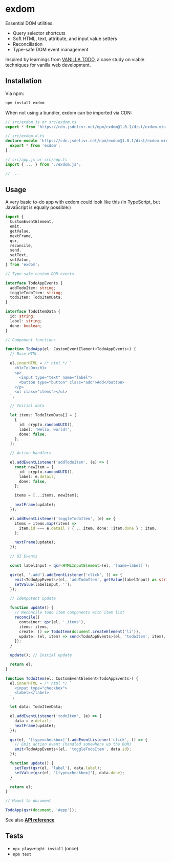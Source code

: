 # exdom

Essential DOM utilities.

- Query selector shortcuts
- Soft HTML, text, attribute, and input value setters
- Reconciliation
- Type-safe DOM event management

Inspired by learnings from [VANILLA TODO](https://github.com/morris/vanilla-todo),
a case study on viable techniques for vanilla web development.

## Installation

Via npm:

```sh
npm install exdom
```

When not using a bundler, exdom can be imported via CDN:

```ts
// src/exdom.js or src/exdom.ts
export * from 'https://cdn.jsdelivr.net/npm/exdom@1.0.1/dist/exdom.min.js';

// src/exdom.d.ts
declare module 'https://cdn.jsdelivr.net/npm/exdom@1.0.1/dist/exdom.min.js' {
  export * from 'exdom';
}

// src/app.js or src/app.ts
import { ... } from './exdom.js';

// ...
```

## Usage

A very basic to-do app with exdom could look like this
(in TypeScript, but JavaScript is equally possible:)

```ts
import {
  CustomEventElement,
  emit,
  getValue,
  nextFrame,
  qsr,
  reconcile,
  send,
  setText,
  setValue,
} from 'exdom';

// Type-safe custom DOM events

interface TodoAppEvents {
  addTodoItem: string;
  toggleTodoItem: string;
  todoItem: TodoItemData;
}

interface TodoItemData {
  id: string;
  label: string;
  done: boolean;
}

// Component functions

function TodoApp(el: CustomEventElement<TodoAppEvents>) {
  // Base HTML

  el.innerHTML = /* html */ `
    <h1>To-Do</h1>
    <p>
      <input type="text" name="label">
      <button type="button" class="add">Add</button>
    </p>
    <ul class="items"></ul>
  `;

  // Initial data

  let items: TodoItemData[] = [
    {
      id: crypto.randomUUID(),
      label: 'Hello, world!',
      done: false,
    },
  ];

  // Action handlers

  el.addEventListener('addTodoItem', (e) => {
    const newItem = {
      id: crypto.randomUUID(),
      label: e.detail,
      done: false,
    };

    items = [...items, newItem];

    nextFrame(update);
  });

  el.addEventListener('toggleTodoItem', (e) => {
    items = items.map((item) =>
      item.id === e.detail ? { ...item, done: !item.done } : item,
    );

    nextFrame(update);
  });

  // UI Events

  const labelInput = qsr<HTMLInputElement>(el, '[name=label]');

  qsr(el, '.add').addEventListener('click', () => {
    emit<TodoAppEvents>(el, 'addTodoItem', getValue(labelInput) as string);
    setValue(labelInput, '');
  });

  // Idempotent update

  function update() {
    // Reconcile todo item components with item list
    reconcile({
      container: qsr(el, '.items'),
      items: items,
      create: () => TodoItem(document.createElement('li')),
      update: (el, item) => send<TodoAppEvents>(el, 'todoItem', item),
    });
  }

  update(); // Initial update

  return el;
}

function TodoItem(el: CustomEventElement<TodoAppEvents>) {
  el.innerHTML = /* html */ `
    <input type="checkbox">
    <label></label>
  `;

  let data: TodoItemData;

  el.addEventListener('todoItem', (e) => {
    data = e.detail;
    nextFrame(update);
  });

  qsr(el, '[type=checkbox]').addEventListener('click', () => {
    // Emit action event (handled somewhere up the DOM)
    emit<TodoAppEvents>(el, 'toggleTodoItem', data.id);
  });

  function update() {
    setText(qsr(el, 'label'), data.label);
    setValue(qsr(el, '[type=checkbox]'), data.done);
  }

  return el;
}

// Mount to document

TodoApp(qsr(document, '#app'));
```

See also **[API reference](https://morris.github.io/exdom)**

## Tests

- `npx playwright install` (once)
- `npm test`
